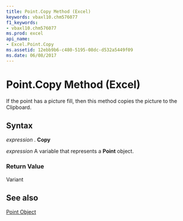 ```yaml
---
title: Point.Copy Method (Excel)
keywords: vbaxl10.chm576077
f1_keywords:
- vbaxl10.chm576077
ms.prod: excel
api_name:
- Excel.Point.Copy
ms.assetid: 12ebb9b6-c480-5195-08dc-d532a5449f09
ms.date: 06/08/2017
---
```



# Point.Copy Method (Excel)

If the point has a picture fill, then this method copies the picture to the Clipboard.


## Syntax

 _expression_ . **Copy**

 _expression_ A variable that represents a **Point** object.


### Return Value

Variant


## See also


[Point Object](Excel.Point(objec).md)

